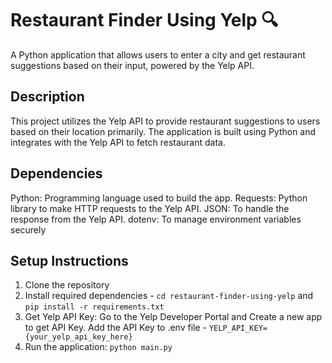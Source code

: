 # Restaurant Finder Using Yelp 🔍
A Python application that allows users to enter a city and get restaurant suggestions based on their input, powered by the Yelp API.

## Description
This project utilizes the Yelp API to provide restaurant suggestions to users based on their location primarily. The application is built using Python and integrates with the Yelp API to fetch restaurant data.

## Dependencies
Python: Programming language used to build the app.
Requests: Python library to make HTTP requests to the Yelp API.
JSON: To handle the response from the Yelp API.
dotenv: To manage environment variables securely 

## Setup Instructions

1. Clone the repository
2. Install required dependencies - `cd restaurant-finder-using-yelp` and `pip install -r requirements.txt`
3. Get Yelp API Key: Go to the Yelp Developer Portal and Create a new app to get API Key. Add the API Key to .env file - `YELP_API_KEY={your_yelp_api_key_here}` </ul>
4. Run the application: `python main.py`







